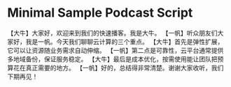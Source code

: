 # Minimal Sample Podcast Script

【大牛】大家好，欢迎来到我们的快速播客。我是大牛。
【一帆】听众朋友们大家好，我是一帆。今天我们聊聊云计算的三个重点。
【大牛】首先是弹性扩展，它可以让资源随业务需求自动伸缩。
【一帆】第二点是可靠性，云平台通常提供多地域备份，保证服务稳定。
【大牛】最后是成本优化，按需使用能让团队把预算花在真正需要的地方。
【一帆】好的，总结得非常清楚。谢谢大家收听，我们下期再见！
